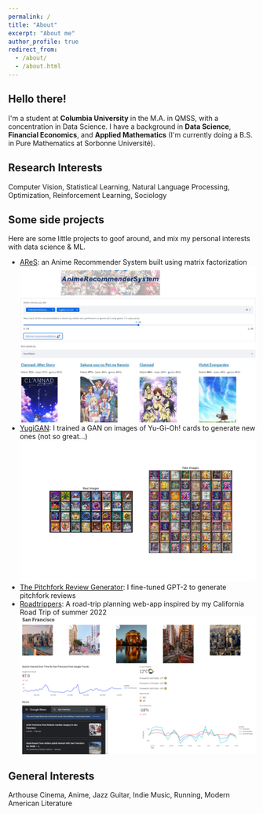```yaml
---
permalink: /
title: "About"
excerpt: "About me"
author_profile: true
redirect_from: 
  - /about/
  - /about.html
---
```

**Hello there!**
---

I'm a student at **Columbia University** in the M.A. in QMSS, with a concentration in Data Science. I have a background in **Data Science**, **Financial Economics**, and **Applied Mathematics** (I'm currently doing a B.S. in Pure Mathematics at Sorbonne Université). 


**Research Interests**
---

Computer Vision, Statistical Learning, Natural Language Processing, Optimization, Reinforcement Learning, Sociology


**Some side projects**
---
Here are some little projects to goof around, and mix my personal interests with data science & ML. 
- [AReS](https://github.com/emileDesmaili/reco_system): an Anime Recommender System built using matrix factorization  
![image](images/ares_cap.JPG)
- [YugiGAN](https://github.com/emileDesmaili/bakugan): I trained a GAN on images of Yu-Gi-Oh! cards to generate new ones (not so great...)  
![image](images/yugigan_cap.png)
- [The Pitchfork Review Generator](https://github.com/emileDesmaili/mypitchfork): I fine-tuned GPT-2 to generate pitchfork reviews  
- [Roadtrippers](https://github.com/emileDesmaili/roadtrip_web_app): A road-trip planning web-app inspired by my California Road Trip of summer 2022  
![image](images/roadtrippers_cap.PNG)



**General Interests**
---

Arthouse Cinema, Anime, Jazz Guitar, Indie Music, Running, Modern American Literature



